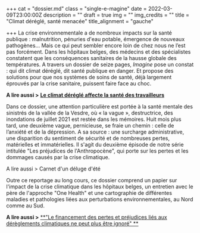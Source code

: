 +++
cat = "dossier.md"
class = "single-e-magine"
date = 2022-03-09T23:00:00Z
description = ""
draft = true
img = ""
img_credits = ""
title = "Climat déréglé, santé menacée"
title_alignment = "gauche"

+++
La crise environnementale a de nombreux impacts sur la santé publique : malnutrition, pénuries d'eau potable, émergence de nouveaux pathogènes… Mais ce qui peut sembler encore loin de chez nous ne l’est pas forcément. Dans les hôpitaux belges, des médecins et des spécialistes constatent que les conséquences sanitaires de la hausse globale des températures. A travers un dossier de seize pages, _Imagine_ pose un constat : qui dit climat déréglé, dit santé publique en danger. Et propose des solutions pour que nos systèmes de soins de santé, déjà largement éprouvés par la crise sanitaire, puissent faire face au choc.

**A lire aussi >** [**Le climat déréglé affecte la santé des travailleurs**](https://www.imagine-magazine.com/libre-acces/reportage/le-climat-deregle-affecte-la-sante-des-travailleurs/)

Dans ce dossier, une attention particulière est portée à la santé mentale des sinistrés de la vallée de la Vesdre, où « la vague », destructrice, des inondations de juillet 2021 est restée dans les mémoires. Huit mois plus tard, une deuxième vague, pernicieuse, se fraie un chemin : celle de l’anxiété et de la dépression. A sa source : une surcharge administrative, une disparition du sentiment de sécurité et de nombreuses pertes, matérielles et immatérielles. Il s'agit du deuxième épisode de notre série intitulée "Les préjudices de l'Anthropocène", qui porte sur les pertes et les dommages causés par la crise climatique. 

A lire aussi > Carnet d'un déluge d'été

Outre ce reportage au long cours, ce dossier comprend un papier sur l'impact de la crise climatique dans les hôpitaux belges, un entretien avec le père de l'approche "One Health" et une cartographie de différentes maladies et pathologies liées aux perturbations environnementales, au Nord comme au Sud.

**A lire aussi >** [**"Le financement des pertes et préjudices liés aux dérèglements climatiques ne peut plus être ignoré" **](https://www.imagine-magazine.com/libre-acces/interview/rebecca-thissen-la-demande-de-financement-des-pertes-et-prejudices-lies-aux-dereglements-climatiques-ne-peut-plus-etre-ignoree/)